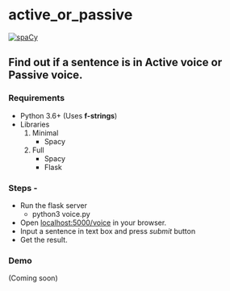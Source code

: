 # active_or_passive
[![spaCy](https://img.shields.io/badge/built%20with-spaCy-09a3d5.svg)](https://spacy.io)  
## Find out if a sentence is in Active voice or Passive voice. 
### Requirements
* Python 3.6+ (Uses __f-strings__)
* Libraries
    1. Minimal
        - Spacy
    2. Full
        - Spacy
        - Flask
### Steps -
* Run the flask server
    - python3 voice.py
* Open [localhost:5000/voice](localhost:5000/voice) in your browser.
* Input a sentence in text box and press *submit* button
* Get the result.
### Demo
(Coming soon)
